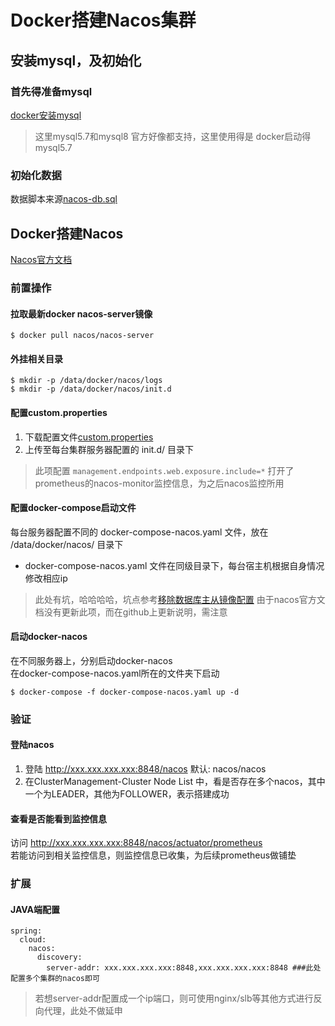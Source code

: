 # Docker搭建Nacos集群
## 安装mysql，及初始化
### 首先得准备mysql
[docker安装mysql](https://github.com/Lokiyor/knowledge/blob/master/Docker/Docker%E9%95%9C%E5%83%8F%E5%AE%B9%E5%99%A8%E5%AE%89%E8%A3%85/Mysql/Docker%E5%AE%89%E8%A3%85%E5%8D%95%E6%9C%BAMysql.md)
> 这里mysql5.7和mysql8 官方好像都支持，这里使用得是 docker启动得mysql5.7

### 初始化数据
数据脚本来源[nacos-db.sql](https://github.com/alibaba/nacos/blob/develop/config/src/main/resources/META-INF/nacos-db.sql)

## Docker搭建Nacos
[Nacos官方文档](https://nacos.io/zh-cn/docs/quick-start-docker.html)

### 前置操作
#### 拉取最新docker nacos-server镜像
```
$ docker pull nacos/nacos-server
```
#### 外挂相关目录
```
$ mkdir -p /data/docker/nacos/logs
$ mkdir -p /data/docker/nacos/init.d
```
#### 配置custom.properties
1. 下载配置文件[custom.properties](https://github.com/nacos-group/nacos-docker/blob/master/example/init.d/custom.properties)  
2. 上传至每台集群服务器配置的 init.d/ 目录下
> 此项配置 ```management.endpoints.web.exposure.include=*``` 打开了prometheus的nacos-monitor监控信息，为之后nacos监控所用
#### 配置docker-compose启动文件
每台服务器配置不同的 docker-compose-nacos.yaml 文件，放在 /data/docker/nacos/ 目录下  
- docker-compose-nacos.yaml 文件在同级目录下，每台宿主机根据自身情况修改相应ip
> 此处有坑，哈哈哈哈，坑点参考[移除数据库主从镜像配置](https://github.com/nacos-group/nacos-docker/wiki/%E7%A7%BB%E9%99%A4%E6%95%B0%E6%8D%AE%E5%BA%93%E4%B8%BB%E4%BB%8E%E9%95%9C%E5%83%8F%E9%85%8D%E7%BD%AE)
> 由于nacos官方文档没有更新此项，而在github上更新说明，需注意

#### 启动docker-nacos
在不同服务器上，分别启动docker-nacos  
在docker-compose-nacos.yaml所在的文件夹下启动
```
$ docker-compose -f docker-compose-nacos.yaml up -d
```

### 验证
#### 登陆nacos
1. 登陆 http://xxx.xxx.xxx.xxx:8848/nacos 默认: nacos/nacos
2. 在ClusterManagement-Cluster Node List 中，看是否存在多个nacos，其中一个为LEADER，其他为FOLLOWER，表示搭建成功
#### 查看是否能看到监控信息
访问 http://xxx.xxx.xxx.xxx:8848/nacos/actuator/prometheus  
若能访问到相关监控信息，则监控信息已收集，为后续prometheus做铺垫

### 扩展
#### JAVA端配置
```
spring:
  cloud:
    nacos:
      discovery:
        server-addr: xxx.xxx.xxx.xxx:8848,xxx.xxx.xxx.xxx:8848 ###此处配置多个集群的nacos即可
```
> 若想server-addr配置成一个ip端口，则可使用nginx/slb等其他方式进行反向代理，此处不做延申